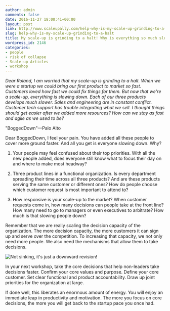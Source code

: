 ```yaml
---
author: admin
comments: false
date: 2016-11-27 18:00:41+00:00
layout: post
link: http://www.scaleupally.com/help-why-is-my-scale-up-grinding-to-a-halt/
slug: help-why-is-my-scale-up-grinding-to-a-halt
title: My scale-up is grinding to a halt! Why is everything so much slower?
wordpress_id: 2146
categories:
- people
- risk of collapse
- Scale-up Articles
- workshop
---
```


_Dear Roland, I am worried that my scale-up is grinding to a halt. When we were a startup we could bring our first product to market so fast. Customers loved how fast we could fix things for them. But now that we're a scale-up, everything is slowing down. Each of our three products develops much slower. Sales and engineering are in constant conflict. Customer tech support has trouble integrating what we sell. I thought things should get easier after we added more resources? How can we stay as fast and agile as we used to be?_


"BoggedDown"—Palo Alto


Dear BoggedDown, I feel your pain. You have added all these people to cover more ground faster. And all you get is everyone slowing down. Why?



 	
  1. Your people may feel confused about their top priorities. With all the new people added, does everyone still know what to focus their day on and where to make most headway?

 	
  2. Three product lines in a functional organization. Is every department spreading their time across all three products? And are these products serving the same customer or different ones? How do people choose which customer request is most important to attend to?

 	
  3. How responsive is your scale-up to the market? When customer requests come in, how many decisions can people take at the front line? How many need to go to managers or even executives to arbitrate? How much is that slowing people down?




Remember that we are really scaling the decision capacity of the organization. The more decision capacity, the more customers it can sign up and serve over the competition. To increasing that capacity, we not only need more people. We also need the mechanisms that allow them to take decisions.



![Not sinking, it's just a downward revision!](http://www.scaleupally.com/wp-content/uploads/2016/11/aSinking-Economic-Ship.jpg)



In your next workshop, take the core decisions that help non-leaders take decisions faster. Confirm your core values and purpose. Define your core customer. Set clear functional and product accountability. Draw up joint priorities for the organization at large.





If done well, this liberates an enormous amount of energy. You will enjoy an immediate leap in productivity and motivation. The more you focus on core decisions, the more you will get back to the startup pace you once had.
